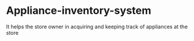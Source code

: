# Appliance-inventory-system
It helps the store owner in acquiring and keeping track of appliances at the store
